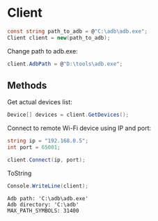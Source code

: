 # Client
``` csharp
const string path_to_adb = @"C:\adb\adb.exe";
Client client = new(path_to_adb);
```
Change path to adb.exe:
``` csharp
client.AdbPath = @"D:\tools\adb.exe";
```
## Methods
Get actual devices list:
``` csharp
Device[] devices = client.GetDevices();
```
Connect to remote Wi-Fi device using IP and port:
``` csharp
string ip = "192.168.0.5";
int port = 65001;

client.Connect(ip, port);
```
ToString
``` csharp
Console.WriteLine(client);
```
```
Adb path: 'C:\adb\adb.exe'
Adb directory: 'C:\adb'
MAX_PATH_SYMBOLS: 31400
```
